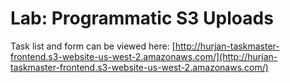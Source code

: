 # Lab: Programmatic S3 Uploads

Task list and form can be viewed here: [http://hurjan-taskmaster-frontend.s3-website-us-west-2.amazonaws.com/](http://hurjan-taskmaster-frontend.s3-website-us-west-2.amazonaws.com/)


